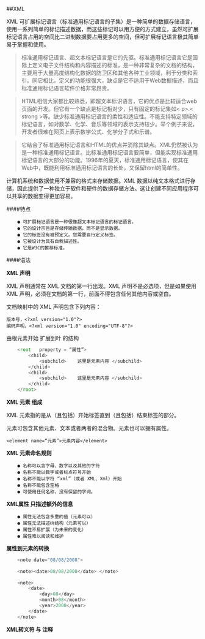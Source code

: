 ##XML

XML 可扩展标记语言（标准通用标记语言的子集）是一种简单的数据存储语言，使用一系列简单的标记描述数据，而这些标记可以用方便的方式建立，虽然可扩展标记语言占用的空间比二进制数据要占用更多的空间，但可扩展标记语言极其简单易于掌握和使用。

>标准通用标记语言、超文本标记语言是它的先驱。标准通用标记语言它是国际上定义电子文件结构和内容描述的标准，是一种非常复杂的文档的结构，主要用于大量高度结构化数据的防卫区和其他各种工业领域，利于分类和索引。同它相比，定义的功能很强大，缺点是它不适用于Web数据描述，而且标准通用标记语言软件价格非常昂贵。 

>HTML相信大家都比较熟悉，即超文本标识语言，它的优点是比较适合web页面的开发。但它有一个缺点是标记相对少，只有固定的标记集如< p>.< strong >等。缺少标准通用标记语言的柔性和适应性。不能支持特定领域的标记语言，如对数学、化学、音乐等领域的表示支持较少。举个例子来说，开发者很难在网页上表示数学公式、化学分子式和乐谱。

>它结合了标准通用标记语言和HTML的优点并消除其缺点。XML仍然被认为是一种标准通用标记语言。比标准通用标记语言要简单，但能实现标准通用标记语言的大部分的功能。1996年的夏天，标准通用标记语言，使其在Web中，既能利用标准通用标记语言的长处，又保留html的简单性。


计算机系统和数据使用不兼容的格式来存储数据。XML 数据以纯文本格式进行存储，因此提供了一种独立于软件和硬件的数据存储方法。这让创建不同应用程序可以共享的数据变得更加容易。


####特点

        ● 可扩展标记语言是一种很像超文本标记语言的标记语言。
        ● 它的设计宗旨是存储传输数据，而不是显示数据。
        ● 它的标签没有被预定义。您需要自行定义标签。
        ● 它被设计为具有自我描述性。
        ● 它是W3C的推荐标准。
    
    
####语法

**XML 声明**

XML 声明通常在 XML 文档的第一行出现。XML 声明不是必选项，但是如果使用 XML 声明，必须在文档的第一行，前面不得包含任何其他内容或空白。

文档映射中的 XML 声明包含下列内容：

    版本号，<?xml version="1.0"?>
    编码声明，<?xml version="1.0" encoding="UTF-8"?>


由根元素开始 扩展到叶 的结构

```javascript
    <root   property = “属性”>
        <child>
            <subchild>    这里是元素内容 </subchild>
        </child>
        <child>
            <subchild>    这里是元素内容 </subchild>
        </child>
    </root>
```

**XML 元素 组成**

XML 元素指的是从（且包括）开始标签直到（且包括）结束标签的部分。

元素可包含其他元素、文本或者两者的混合物。元素也可以拥有属性。

    <element name=“元素”>元素内容</element>


**XML 元素命名规则**

        ● 名称可以含字母、数字以及其他的字符
        ● 名称不能以数字或者标点符号开始
        ● 名称不能以字符 “xml”（或者 XML、Xml）开始
        ● 名称不能包含空格
        ● 可使用任何名称，没有保留的字词。


**XML属性 只描述额外的信息**


        ● 属性无法包含多重的值（元素可以）
        ● 属性无法描述树结构（元素可以）
        ● 属性不易扩展（为未来的变化）
        ● 属性难以阅读和维护


**属性到元素的转换**

```javascript
    <note date="08/08/2008">
    
    <note><date>08/08/2008</date> </note>
    
    <note>
        <date>
            <day>08</day>
            <month>08</month>
            <year>2008</year>
        </date>
    </note>
```

**XML转义符 与 注释**


